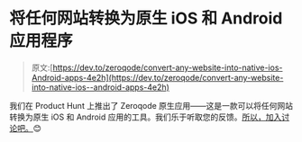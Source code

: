 # 将任何网站转换为原生 iOS 和 Android 应用程序

> 原文:[https://dev.to/zeroqode/convert-any-website-into-native-ios-Android-apps-4e2h](https://dev.to/zeroqode/convert-any-website-into-native-ios--android-apps-4e2h)

我们在 Product Hunt 上推出了 Zeroqode 原生应用——这是一款可以将任何网站转换为原生 iOS 和 Android 应用的工具。我们乐于听取您的反馈。[所以，加入讨论吧。](https://www.producthunt.com/posts/zeroqode-native-apps)😊
